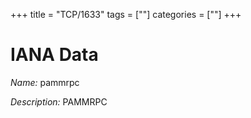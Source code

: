+++
title = "TCP/1633"
tags = [""]
categories = [""]
+++

# IANA Data

_Name:_ pammrpc

_Description:_ PAMMRPC

